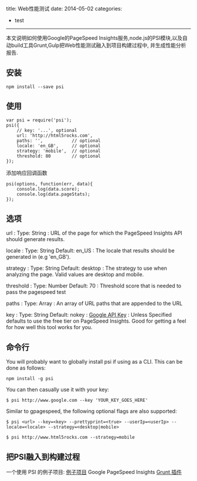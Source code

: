 title: Web性能测试
date: 2014-05-02
categories:
- test
---


本文说明如何使用Google的PageSpeed Insights服务,node.js的PSI模块,以及自动build工具Grunt,Gulp把Web性能测试融入到项目构建过程中, 并生成性能分析报告.

## 安装

```shell
npm install --save psi
```

## 使用

```
var psi = require('psi');
psi({
    // key: '...', optional
    url: 'http://html5rocks.com',
    paths: '',           // optional
    locale: 'en_GB',     // optional
    strategy: 'mobile',  // optional
    threshold: 80        // optional
});
```

<!-- more -->


添加响应回调函数

```
psi(options, function(err, data){
    console.log(data.score);
    console.log(data.pageStats);
});
```

## 选项

url
:   Type: String
:   URL of the page for which the PageSpeed Insights API should generate results.

locale
:   Type: String Default: en_US
:   The locale that results should be generated in (e.g 'en_GB').

strategy
:   Type: String Default: desktop
:   The strategy to use when analyzing the page. Valid values are desktop and mobile.

threshold
:   Type: Number Default: 70
:   Threshold score that is needed to pass the pagespeed test

paths
:   Type: Array
:   An array of URL paths that are appended to the URL

key
:   Type: String Default: nokey
:   [Google API Key][1]
:   Unless Specified defaults to use the free tier on PageSpeed Insights. Good for getting a feel for how well this tool works for you.


## 命令行

You will probably want to globally install psi if using as a CLI. This can be done as follows:

```
npm install -g psi
```

You can then casually use it with your key:

```
$ psi http://www.google.com --key 'YOUR_KEY_GOES_HERE'
```

Similar to gpagespeed, the following optional flags are also supported:

```
$ psi <url> --key=<key> --prettyprint=<true> --userIp=<userIp> --locale=<locale> --strategy=<desktop|mobile>
```

```
$ psi http://www.html5rocks.com --strategy=mobile
```

## 把PSI融入到构建过程


一个使用 PSI 的例子项目: [例子项目][2]
Google PageSpeed Insights [Grunt 插件][3]


  [1]: https://code.google.com/apis/console/
  [2]: https://github.com/addyosmani/psi-gulp-sample
  [3]: https://github.com/jrcryer/grunt-pagespeed